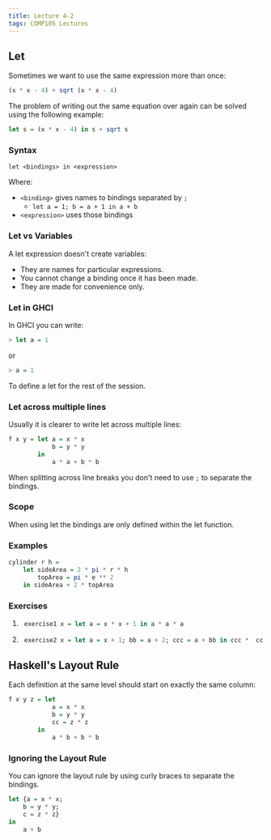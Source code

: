 ```yaml
---
title: Lecture 4-2
tags: COMP105 Lectures
---
```

## Let
Sometimes we want to use the same expression more than once:

```haskell
(x * x - 4) + sqrt (x * x - 4)
```

The problem of writing out the same equation over again can be solved using the following example:

```haskell
let s = (x * x - 4) in s + sqrt s
```

### Syntax
```
let <bindings> in <expression>
```

Where:

* `<binding>` gives names to bindings separated by `;`
	* `let a = 1; b = a + 1 in a + b`
* `<expression>` uses those bindings

### Let vs Variables
A let expression doesn't create variables:

* They are names for particular expressions.
* You cannot change a binding once it has been made.
* They are made for convenience only.

### Let in GHCI
In GHCI you can write:

```haskell
> let a = 1
```

or

```haskell
> a = 1
``` 

To define a let for the rest of the session.

### Let across multiple lines

Usually  it is clearer to write let across multiple lines:

```haskell
f x y = let a = x * x
			b = y * y
		in
			a * a + b * b
```

When splitting across line breaks you don't need to use `;` to separate the bindings.

### Scope
When using let the bindings are only defined within the let function.

### Examples
```haskell
cylinder r h =
	let sideArea = 2 * pi * r * h
		topArea = pi * e ** 2
	in sideArea + 2 * topArea
```

### Exercises
1. ```haskell
	exercise1 x = let a = x * x + 1 in a * a * a
	```
	
1. ```haskell
	exercise2 x = let a = x + 1; bb = a + 2; ccc = a + bb in ccc *  ccc
	```

## Haskell's Layout Rule
Each definition at the same level should start on exactly the same column:

```haskell
f x y z = let
			a = x * x
			b = y * y 
			cc = z * z
		in
			a * b + b * b
```

### Ignoring the Layout Rule
You can ignore the layout rule by using curly braces to separate the bindings.

```haskell
let {a = x * x;
	b = y * y;
	c = z * z}
in
	a + b
```